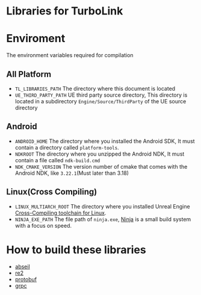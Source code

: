 Libraries for TurboLink
=====

# Enviroment
The environment variables required for compilation

## All Platform
* `TL_LIBRARIES_PATH` The directory where this document is located
* `UE_THIRD_PARTY_PATH` UE third party source directory, This directory is located in a subdirectory `Engine/Source/ThirdParty` of the UE source directory

## Android
* `ANDROID_HOME` The directory where you installed the Android SDK, It must contain a directory called `platform-tools`.
* `NDKROOT` The directory where you unzipped the Android NDK, It must contain a file called `ndk-build.cmd`
* `NDK_CMAKE_VERSION` The version number of cmake that comes with the Android NDK, like `3.22.1`(Must later than 3.18)

## Linux(Cross Compiling)
* `LINUX_MULTIARCH_ROOT` The directory where you installed Unreal Engine [Cross-Compiling toolchain for Linux](https://docs.unrealengine.com/4.27/en-US/SharingAndReleasing/Linux/GettingStarted/).
* `NINJA_EXE_PATH` The file path of `ninja.exe`, [Ninja](https://ninja-build.org/) is a small build system with a focus on speed.

# How to build these libraries
* [abseil](/Source/abseil/README.md)
* [re2](/Source/re2/README.md)
* [protobuf](/Source/protobuf/README.md)
* [grpc](/Source/grpc/README.md)
